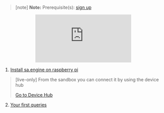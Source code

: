 > [note]  **Note:** Prerequisite(s): [sign up](/docs/usermd/getting-started/sign-up.md) 

<iframe style="display: block; margin: auto" src="https://www.youtube.com/embed/o8HnpSsB528" title="YouTube video player" frameborder="0" allow="accelerometer; autoplay; clipboard-write; encrypted-media; gyroscope; picture-in-picture" allowfullscreen></iframe>


1. [Install sa.engine on raspberry pi](/docs/usermd/getting-started/rpi/install.md)

> [live-only]
> From the sandbox you can connect it by using the device hub
> <div class="CTACont">
> <a class="CTABtn" role="button" href="#/device_hub/getStarted/">
> <span>Go to Device Hub</span>
> </a>
> </div>

2.  [Your first queries](/docs/usermd/getting-started/rpi/firstq.md)